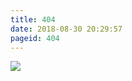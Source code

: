 ```yaml
---
title: 404
date: 2018-08-30 20:29:57
pageid: 404
---
```

<img style="max-width: 100%" src="https://timgsa.baidu.com/timg?image&quality=80&size=b9999_10000&sec=1535606970153&di=127caeffc605637371fa7cc9f9d75bea&imgtype=0&src=http%3A%2F%2Fimg.zcool.cn%2Fcommunity%2F018fcc5543eb240000019ae9f1cf41.jpg%401280w_1l_2o_100sh.png"/>